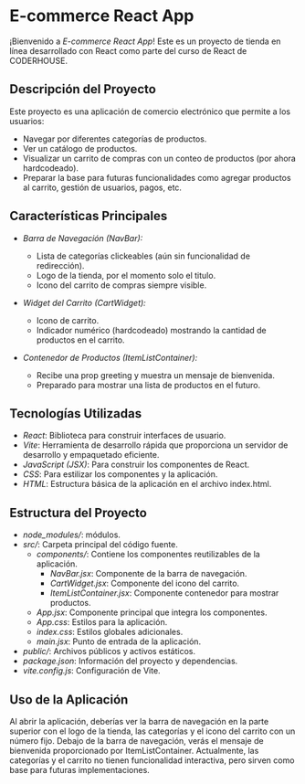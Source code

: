 # E-commerce React App

¡Bienvenido a *E-commerce React App*! Este es un proyecto de tienda en línea desarrollado con React como parte del curso de React de CODERHOUSE.

## Descripción del Proyecto

Este proyecto es una aplicación de comercio electrónico que permite a los usuarios:

- Navegar por diferentes categorías de productos.
- Ver un catálogo de productos.
- Visualizar un carrito de compras con un conteo de productos (por ahora hardcodeado).
- Preparar la base para futuras funcionalidades como agregar productos al carrito, gestión de usuarios, pagos, etc.

## Características Principales

- *Barra de Navegación (NavBar):*
  - Lista de categorías clickeables (aún sin funcionalidad de redirección).
  - Logo de la tienda, por el momento solo el titulo.
  - Icono del carrito de compras siempre visible.
  
- *Widget del Carrito (CartWidget):*
  - Icono de carrito.
  - Indicador numérico (hardcodeado) mostrando la cantidad de productos en el carrito.

- *Contenedor de Productos (ItemListContainer):*
  - Recibe una prop greeting y muestra un mensaje de bienvenida.
  - Preparado para mostrar una lista de productos en el futuro.

## Tecnologías Utilizadas

- *React*: Biblioteca para construir interfaces de usuario.
- *Vite*: Herramienta de desarrollo rápida que proporciona un servidor de desarrollo y empaquetado eficiente.
- *JavaScript (JSX)*: Para construir los componentes de React.
- *CSS*: Para estilizar los componentes y la aplicación.
- *HTML*: Estructura básica de la aplicación en el archivo index.html.

## Estructura del Proyecto

- *node_modules/*: módulos.
- *src/*: Carpeta principal del código fuente.
  - *components/*: Contiene los componentes reutilizables de la aplicación.
    - *NavBar.jsx*: Componente de la barra de navegación.
    - *CartWidget.jsx*: Componente del icono del carrito.
    - *ItemListContainer.jsx*: Componente contenedor para mostrar productos.
  - *App.jsx*: Componente principal que integra los componentes.
  - *App.css*: Estilos para la aplicación.
  - *index.css*: Estilos globales adicionales.
  - *main.jsx*: Punto de entrada de la aplicación.
- *public/*: Archivos públicos y activos estáticos.
- *package.json*: Información del proyecto y dependencias.
- *vite.config.js*: Configuración de Vite.

## Uso de la Aplicación

Al abrir la aplicación, deberías ver la barra de navegación en la parte superior con el logo de la tienda, las categorías y el icono del carrito con un número fijo.
Debajo de la barra de navegación, verás el mensaje de bienvenida proporcionado por ItemListContainer.
Actualmente, las categorías y el carrito no tienen funcionalidad interactiva, pero sirven como base para futuras implementaciones.
